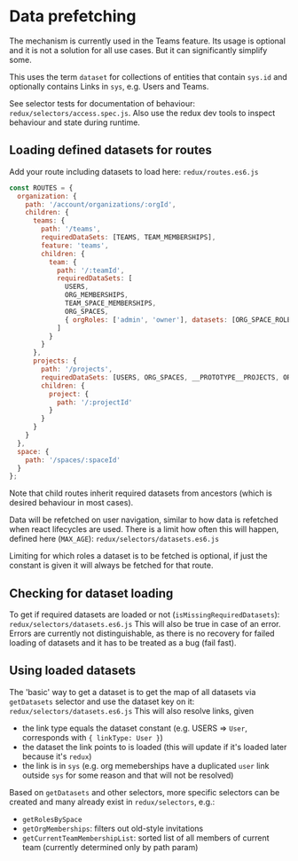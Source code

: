 # Data prefetching

The mechanism is currently used in the Teams feature. Its usage is optional and it is not a solution for all use cases.
But it can significantly simplify some.

This uses the term `dataset` for collections of entities that contain `sys.id` and optionally contains Links in `sys`, e.g. Users and Teams.

See selector tests for documentation of behaviour: `redux/selectors/access.spec.js`.
Also use the redux dev tools to inspect behaviour and state during runtime.

## Loading defined datasets for routes

Add your route including datasets to load here: `redux/routes.es6.js`
```js
const ROUTES = {
  organization: {
    path: '/account/organizations/:orgId',
    children: {
      teams: {
        path: '/teams',
        requiredDataSets: [TEAMS, TEAM_MEMBERSHIPS],
        feature: 'teams',
        children: {
          team: {
            path: '/:teamId',
            requiredDataSets: [
              USERS,
              ORG_MEMBERSHIPS,
              TEAM_SPACE_MEMBERSHIPS,
              ORG_SPACES,
              { orgRoles: ['admin', 'owner'], datasets: [ORG_SPACE_ROLES] }
            ]
          }
        }
      },
      projects: {
        path: '/projects',
        requiredDataSets: [USERS, ORG_SPACES, __PROTOTYPE__PROJECTS, ORG_MEMBERSHIPS],
        children: {
          project: {
            path: '/:projectId'
          }
        }
      }
    }
  },
  space: {
    path: '/spaces/:spaceId'
  }
};
```
Note that child routes inherit required datasets from ancestors (which is desired behaviour in most cases).

Data will be refetched on user navigation, similar to how data is refetched when react lifecycles are used.
There is a limit how often this will happen, defined here (`MAX_AGE`): `redux/selectors/datasets.es6.js`

Limiting for which roles a dataset is to be fetched is optional, if just the constant is given it will always be fetched for that route.

## Checking for dataset loading

To get if required datasets are loaded or not (`isMissingRequiredDatasets`): `redux/selectors/datasets.es6.js`
This will also be true in case of an error. Errors are currently not distinguishable, as there is no recovery for failed loading of datasets and it has to be treated as a bug (fail fast).

## Using loaded datasets

The 'basic' way to get a dataset is to get the map of all datasets via `getDatasets` selector and use the dataset key on it: `redux/selectors/datasets.es6.js`
This will also resolve links, given
 - the link type equals the dataset constant (e.g. USERS => `User`, corresponds with `{ linkType: User }`)
 - the dataset the link points to is loaded (this will update if it's loaded later because it's `redux`)
 - the link is in `sys` (e.g. org memeberships have a duplicated `user` link outside `sys` for some reason and that will not be resolved)

Based on `getDatasets` and other selectors, more specific selectors can be created and many already exist in `redux/selectors`, e.g.:
 - `getRolesBySpace`
 - `getOrgMemberships`: filters out old-style invitations
 - `getCurrentTeamMembershipList`: sorted list of all members of current team (currently determined only by path param)
